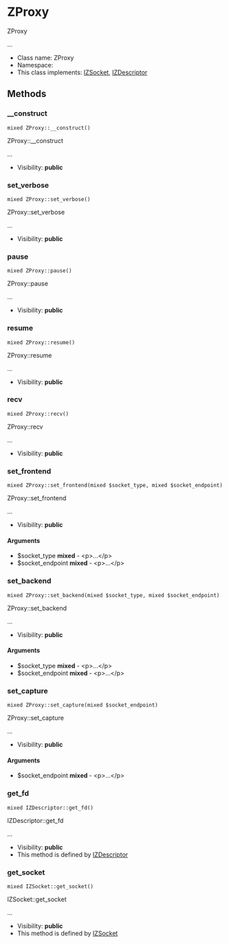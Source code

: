 ZProxy
===============

ZProxy

...


* Class name: ZProxy
* Namespace: 
* This class implements: [IZSocket](IZSocket.md), [IZDescriptor](IZDescriptor.md)






Methods
-------


### __construct

    mixed ZProxy::__construct()

ZProxy::__construct

...

* Visibility: **public**




### set_verbose

    mixed ZProxy::set_verbose()

ZProxy::set_verbose

...

* Visibility: **public**




### pause

    mixed ZProxy::pause()

ZProxy::pause

...

* Visibility: **public**




### resume

    mixed ZProxy::resume()

ZProxy::resume

...

* Visibility: **public**




### recv

    mixed ZProxy::recv()

ZProxy::recv

...

* Visibility: **public**




### set_frontend

    mixed ZProxy::set_frontend(mixed $socket_type, mixed $socket_endpoint)

ZProxy::set_frontend

...

* Visibility: **public**


#### Arguments
* $socket_type **mixed** - &lt;p&gt;...&lt;/p&gt;
* $socket_endpoint **mixed** - &lt;p&gt;...&lt;/p&gt;



### set_backend

    mixed ZProxy::set_backend(mixed $socket_type, mixed $socket_endpoint)

ZProxy::set_backend

...

* Visibility: **public**


#### Arguments
* $socket_type **mixed** - &lt;p&gt;...&lt;/p&gt;
* $socket_endpoint **mixed** - &lt;p&gt;...&lt;/p&gt;



### set_capture

    mixed ZProxy::set_capture(mixed $socket_endpoint)

ZProxy::set_capture

...

* Visibility: **public**


#### Arguments
* $socket_endpoint **mixed** - &lt;p&gt;...&lt;/p&gt;



### get_fd

    mixed IZDescriptor::get_fd()

IZDescriptor::get_fd

...

* Visibility: **public**
* This method is defined by [IZDescriptor](IZDescriptor.md)




### get_socket

    mixed IZSocket::get_socket()

IZSocket::get_socket

...

* Visibility: **public**
* This method is defined by [IZSocket](IZSocket.md)



